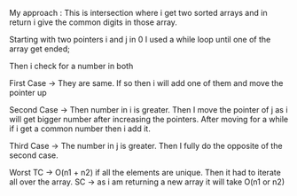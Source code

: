 My approach :
This is intersection where i get two sorted arrays and in return i give the
common digits in those array.

Starting with two pointers i and j in 0
I used a while loop until one of the array get ended;

Then i check for a number in both

First Case -> They are same. If so then i will add one of them and move the pointer up

Second Case -> Then number in i is greater. Then I move the pointer of j
as i will get bigger number after increasing the pointers.
After moving for a while if i get a common number then i add it.

Third Case -> The number in j is greater. Then I fully do the opposite of the second case.

Worst TC -> O(n1 + n2) if all the elements are unique. Then it had to iterate all over the array.
SC -> as i am returning a new array it will take O(n1 or n2)
